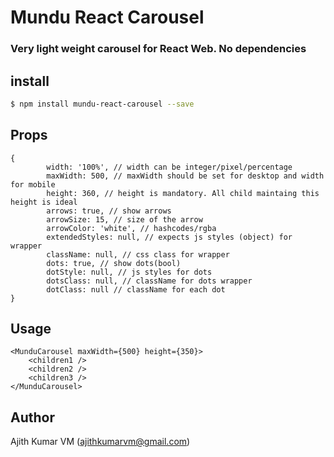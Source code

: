 # Mundu React Carousel
### Very light weight carousel for React Web. No dependencies

## install
```bash
$ npm install mundu-react-carousel --save
```

## Props

``` 
{
        width: '100%', // width can be integer/pixel/percentage
        maxWidth: 500, // maxWidth should be set for desktop and width for mobile
        height: 360, // height is mandatory. All child maintaing this height is ideal
        arrows: true, // show arrows
        arrowSize: 15, // size of the arrow
        arrowColor: 'white', // hashcodes/rgba
        extendedStyles: null, // expects js styles (object) for wrapper
        className: null, // css class for wrapper
        dots: true, // show dots(bool)
        dotStyle: null, // js styles for dots
        dotsClass: null, // className for dots wrapper
        dotClass: null // className for each dot
}
```

## Usage

```
<MunduCarousel maxWidth={500} height={350}>
    <children1 />
    <children2 />
    <children3 />
</MunduCarousel>
```

## Author
Ajith Kumar VM (ajithkumarvm@gmail.com)